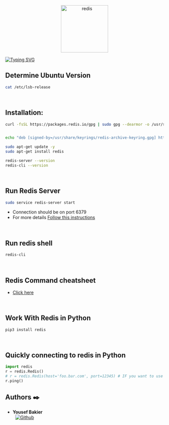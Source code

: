 <div align="center">
  <img src="https://ps.w.org/redis-cache/assets/banner-1544x500.png?rev=2315420" alt="redis" width="150"/>
</div>

[![Typing SVG](https://readme-typing-svg.herokuapp.com?font=Fira+Code&weight=1000&size=34&pause=1000&width=435&lines=Redis+Basic)](https://git.io/typing-svg)


## Determine Ubuntu Version
```bash
cat /etc/lsb-release
```
<br />

## Installation:
```bash
curl -fsSL https://packages.redis.io/gpg | sudo gpg --dearmor -o /usr/share/keyrings/redis-archive-keyring.gpg


echo "deb [signed-by=/usr/share/keyrings/redis-archive-keyring.gpg] https://packages.redis.io/deb $(lsb_release -cs) main" | sudo tee /etc/apt/sources.list.d/redis.list

sudo apt-get update -y
sudo apt-get install redis

redis-server --version
redis-cli --version
```
<br />

## Run Redis Server
```bash
sudo service redis-server start
```
- Connection should be on port 6379
- For more details [Follow this instructions](https://redis.io/docs/install/install-redis/install-redis-on-windows/)
<br />

## Run redis shell
```bash
redis-cli
```
<br />


## Redis Command cheatsheet
- [Click here](https://redis.io/commands/)

<br />

## Work With Redis in Python
```bash
pip3 install redis
```
<br />

## Quickly connecting to redis in Python
```python
import redis
r = redis.Redis()
# r = redis.Redis(host='foo.bar.com', port=12345) # IF you want to use custom host or port
r.ping()
```
## Authors :black_nib:

* __Yousef Bakier__ &nbsp;&nbsp;&nbsp;&nbsp;&nbsp;&nbsp; <br />
 &nbsp;&nbsp;[<img height="" src="https://img.shields.io/static/v1?label=&message=GitHub&color=181717&logo=GitHub&logoColor=f2f2f2&labelColor=2F333A" alt="Github">](https://github.com/Y-Baker)
